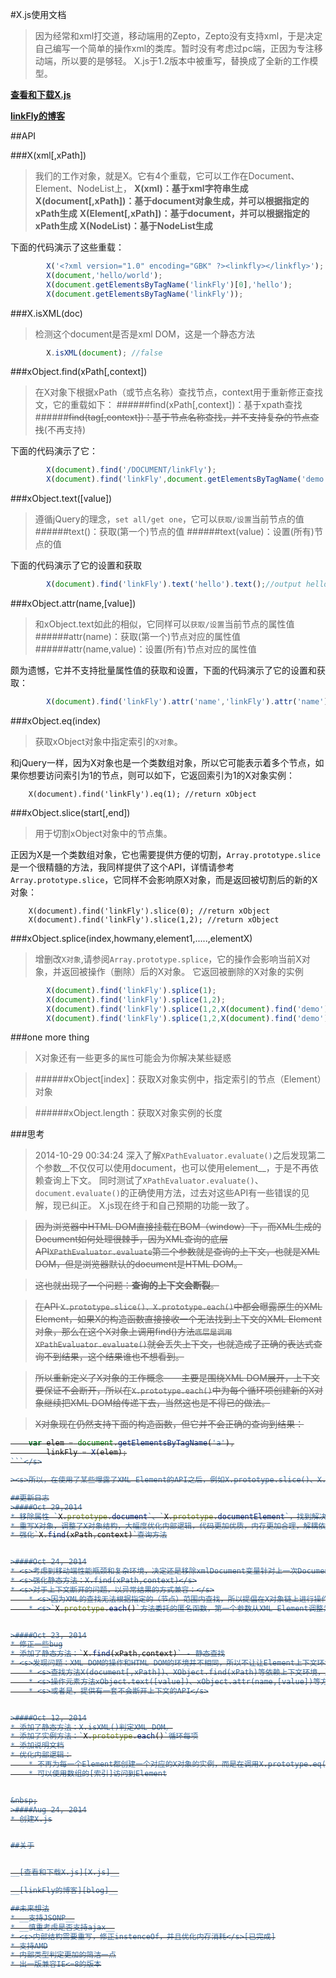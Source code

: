 ﻿

#X.js使用文档

>因为经常和xml打交道，移动端用的Zepto，Zepto没有支持xml，于是决定自己编写一个简单的操作xml的类库。暂时没有考虑过pc端，正因为专注移动端，所以要的是够轻。
X.js于1.2版本中被重写，替换成了全新的工作模型。

__[查看和下载X.js][X.js]__



__[linkFly的博客][blog]__


[X.js]:https://github.com/linkFly6/linkfly.so/blob/master/LinkFLy/LinkFly/GameLife/wapXML/X.js
[blog]:http://www.cnblogs.com/silin6/


##API
>  

###X(xml[,xPath])
>我们的工作对象，就是X。它有4个重载，它可以工作在Document、Element、NodeList上，
__X(xml)：基于xml字符串生成__
__X(document[,xPath])：基于document对象生成，并可以根据指定的xPath生成__
__X(Element[,xPath])：基于document，并可以根据指定的xPath生成__
__X(NodeList)：基于NodeList生成__


下面的代码演示了这些重载：

```javascript
        X('<?xml version="1.0" encoding="GBK" ?><linkfly></linkfly>');
        X(document,'hello/world');
        X(document.getElementsByTagName('linkFly')[0],'hello');
        X(document.getElementsByTagName('linkFly'));
```     


>  

###X.isXML(doc)
>检测这个document是否是xml DOM，这是一个静态方法

```javascript
        X.isXML(document); //false
```

>  

###xObject.find(xPath[,context])
>在X对象下根据xPath（或节点名称）查找节点，context用于重新修正查找文，它的重载如下：
######find(xPath[,context])：基于xpath查找
######<s>find(tag[,context])：基于节点名称查找，并不支持复杂的节点查找</s>(不再支持)

下面的代码演示了它：

```javascript
        X(document).find('/DOCUMENT/linkFly');
        X(document).find('linkFly',document.getElementsByTagName('demo')[0]);
```

###xObject.text([value])
>遵循jQuery的理念，`set all/get one`，它可以`获取/设置`当前节点的值
######text()：获取(第一个)节点的值
######text(value)：设置(所有)节点的值

下面的代码演示了它的设置和获取

```javascript
        X(document).find('linkFly').text('hello').text();//output hello
```


###xObject.attr(name,[value])
>和xObject.text如此的相似，它同样可以`获取/设置`当前节点的属性值
######attr(name)：获取(第一个)节点对应的属性值
######attr(name,value)：设置(所有)节点对应的属性值

颇为遗憾，它并不支持批量属性值的获取和设置，下面的代码演示了它的设置和获取：

```javascript
        X(document).find('linkFly').attr('name','linkFly').attr('name');//output linkFly
```

###xObject.eq(index)
>获取xObject对象中指定索引的`X对象`。

和jQuery一样，因为X对象也是一个类数组对象，所以它可能表示着多个节点，如果你想要访问索引为1的节点，则可以如下，它返回索引为1的X对象实例：


        X(document).find('linkFly').eq(1); //return xObject

###xObject.slice(start[,end])
>用于切割xObject对象中的节点集。

正因为X是一个类数组对象，它也需要提供方便的切割，`Array.prototype.slice`是一个很精髓的方法，我同样提供了这个API，详情请参考`Array.prototype.slice`，它同样不会影响原X对象，而是返回被切割后的新的X对象：


        X(document).find('linkFly').slice(0); //return xObject
        X(document).find('linkFly').slice(1,2); //return xObject
        


###xObject.splice(index,howmany,element1,.....,elementX)
>增删改`X对象`,请参阅`Array.prototype.splice`，它的操作会影响当前X对象，并返回被操作（删除）后的X对象。
它返回被删除的X对象的实例
```javascript
        X(document).find('linkFly').splice(1); 
        X(document).find('linkFly').splice(1,2); 
        X(document).find('linkFly').splice(1,2,X(document).find('demo')); 
        X(document).find('linkFly').splice(1,2,X(document).find('demo')[0],X(document).find('demo')[1]); 
```


###one more thing
>X对象还有一些更多的`属性`可能会为你解决某些疑惑

>######xObject[index]：获取X对象实例中，指定索引的节点（Element）对象

>######xObject.length：获取X对象实例的长度

###思考

>2014-10-29 00:34:24
深入了解`XPathEvaluator.evaluate()`之后发现第二个参数__不仅仅可以使用document，也可以使用element__，于是不再依赖查询上下文。
>同时测试了`XPathEvaluator.evaluate()`、`document.evaluate()`的正确使用方法，过去对这些API有一些错误的见解，现已纠正。
X.js现在终于和自己预期的功能一致了。
>  

><s>因为浏览器中HTML DOM直接挂载在BOM（window）下，而XML生成的Document如何处理很棘手，因为XML查询的底层API`XPathEvaluator.evaluate`第二个参数就是查询的上下文，也就是XML DOM，但是浏览器默认的document是HTML DOM。</s>

><s>这也就出现了一个问题：__查询的上下文会断裂__。</s>

><s>在API `X.prototype.slice()、X.prototype.each()`中都会曝露原生的XML Element，如果X的构造函数直接接收一个无法找到上下文的XML Element对象，那么在这个X对象上调用find()方法`底层是调用XPathEvaluator.evaluate()`就会丢失上下文，也就造成了正确的表达式查询不到结果，这个结果谁也不想看到。</s>

><s>所以重新定义了X对象的工作概念——主要是围绕XML DOM展开，上下文要保证不会断开，所以在`X.prototype.each()`中为每个循环项创建新的X对象继续把XML DOM给传递下去，当然这也是不得已的做法。</s>

><s>X对象现在仍然支持下面的构造函数，但它并不会正确的查询到结果：
```javascript
    var elem = document.getElementsByTagName('a'),
        linkFly = X(elem);
```</s>

><s>所以，在使用了某些曝露了XML Element的API之后，例如X.prototype.slice()、X.prototype.splice()、X.prototype.each()，后续请使用X.find(xPath, context)来查找，或者使用X对象的构造函数X(document[,NodeList])来重建X对象查找。</s>

##更新日志
>####Oct 29,2014
* 移除属性 `X.prototype.document`、`X.prototype.documentElement`，找到解决方案可以无需依赖查询上下文
* 重写X对象，调整了X对象结构，大幅度优化内部逻辑，代码更加优质，内存更加合理，解耦依赖关系
* 强化`X.find(xPath,context)`查询方法


>####Oct 24, 2014
* <s>考虑到移动端性能瓶颈和复杂环境，决定还是移除xmlDocument变量针对上一次Document保留的缓存</s>
* <s>强化静态方法：X.find(xPath,context)</s>
* <s>对于上下文断开的问题，以异常结果的方式兼容：</s>
    * <s>因为XML的查找无法根据指定的（节点）范围内查找，所以提倡在X对象链上进行操作，不推荐直接获取XML Element操作</s>
	* <s>`X.prototype.each()`方法委托的匿名函数，第一个参数从XML Element调整为X对象，而this仍然指向当前循环的XML Element</s>


>####Oct 23, 2014
* 修正一些bug
* 添加了静态方法：`X.find(xPath,context)` - 静态查找
* <s>发现问题：XML DOM的操作和HTML DOM的环境并不相同，所以不让让Element上下文环境断开是个问题，如果想要解决这种问题，则需要把API给断开：</s>
	* <s>查找方法X(document[,xPath])、XObject.find(xPath)等依赖上下文环境，所以API挂在X对象原型上</s>
	* <s>操作元素方法xObject.text([value])、xObject.attr(name,[value])等方法不依赖上下文，所以可以调整为静态方法，但是API表现并不太好</s>
	* <s>或者是，提供有一套不会断开上下文的API</s>


>####Oct 12, 2014
* 添加了静态方法：X.isXML()判定XML DOM。
* 添加了实例方法：`X.prototype.each()`循环每项
* 添加说明文档
* 优化内部逻辑：
    * 不再为每一个Element都创建一个对应的X对象的实例，而是在调用X.prototype.eq()的时候为获得的Element封装X对象。
    * 可以使用数组的[索引]访问到Element


&nbsp;
>####Aug 24, 2014
* 创建X.js


##关于


__[查看和下载X.js][X.js]__

__[linkFly的博客][blog]__

##未来想法
* __支持JSONP__
* __慎重考虑是否支持ajax__
* <s>内部结构需要重写，修正instenceOf，并且优化内存消耗</s>[已完成]
* 支持AMD
* 内部类型判定更加的简洁一点
* 出一版兼容IE<=8的版本

